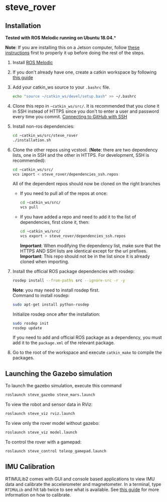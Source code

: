 # steve_rover

## Installation
**Tested with ROS Melodic running on Ubuntu 18.04.***

**Note**: If you are installing this on a Jetson computer, follow [these instructions](jetson_xavier_nx_setup.md) first to properly it up before doing the rest of the steps.

1. Install [ROS Melodic](http://wiki.ros.org/melodic/Installation/Ubuntu)

2. If you don't already have one, create a catkin workspace by following [this guide](http://wiki.ros.org/catkin/Tutorials/create_a_workspace)

3. Add your catkin_ws source to your `.bashrc` file.
    ```bash
    echo "source ~/catkin_ws/devel/setup.bash" >> ~/.bashrc
    ```

4. Clone this repo in `~catkin_ws/src/`. It is recommended that you clone it in SSH instead of HTTPS since you don't to enter a user and password every time you commit. [Connecting to GitHub with SSH](https://docs.github.com/en/github/authenticating-to-github/connecting-to-github-with-ssh)

5. Install non-ros dependencies: 
    ```bash
    cd ~catkin_ws/src/steve_rover
    ./installation.sh
    ```

6. Clone the other repos using vcstool. (**Note**: there are two dependency lists, one in SSH and the other in HTTPS. For development, SSH is recommended):
    ```bash
    cd ~catkin_ws/src/
    vcs import < steve_rover/dependencies_ssh.repos
    ```
    All of the dependent repos should now be cloned on the right branches

    * If you need to pull all of the repos at once:
        ```bash
        cd ~catkin_ws/src/
        vcs pull
        ```

    * If you have added a repo and need to add it to the list of dependencies, first clone it, then:
        ```bash
        cd ~catkin_ws/src/
        vcs export > steve_rover/dependencies_ssh.repos
        ```
        **Important**: When modifying the dependency list, make sure that the HTTPS AND SSH lists are identical except for the url prefixes.
        **Important**: This repo should not be in the list since it is already cloned when importing.

7. Install the official ROS package dependencies with rosdep: 
    ```bash
    rosdep install --from-paths src --ignore-src -r -y
    ```
    **Note**: you may need to install rosdep first.<br>
    Command to install rosdep:
    ```bash
    sudo apt-get install python-rosdep
    ```
    Initialize rosdep once after the installation:
    ```bash
    sudo rosdep init
    rosdep update
    ```
    If you need to add and official ROS package as a dependency, you must add it to the `package.xml` of the relevant package.
    
9. Go to the root of the workspace and execute `catkin_make` to compile the packages.

## Launching the Gazebo simulation
To launch the gazebo simulation, execute this command
```bash
roslaunch steve_gazebo steve_mars.launch
```
To view the robot and sensor data in RViz:
```bash
roslaunch steve_viz rviz.launch
```
To view only the rover model without gazebo:
```bash
roslaunch steve_viz model.launch
```
To control the rover with a gamepad:
```bash
roslaunch steve_control teleop_gamepad.launch
```

## IMU Calibration
RTIMULib2 comes with GUI and console based applications to view IMU data and calibrate the accelerometer and magnetometer.
In a terminal, type `RTIMULib` and hit tab twice to see what is available. See [this guide](https://github.com/RTIMULib/RTIMULib2/blob/master/Calibration.pdf) for more information on how to calibrate.
